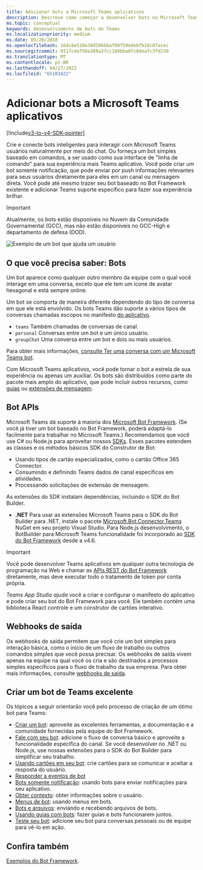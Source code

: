 ```yaml
---
title: Adicionar bots a Microsoft Teams aplicativos
description: Descreve como começar a desenvolver bots no Microsoft Teams
ms.topic: conceptual
keywords: desenvolvimento de bots do Teams
ms.localizationpriority: medium
ms.date: 05/20/2018
ms.openlocfilehash: 164c8e518e38d506bbaf80f59edebfb18c07acec
ms.sourcegitcommit: 0117c4e750a388a37cc189bba8fc0deafc3fd230
ms.translationtype: MT
ms.contentlocale: pt-BR
ms.lasthandoff: 04/27/2022
ms.locfileid: "65103422"
---
```

# <a name="add-bots-to-microsoft-teams-apps"></a>Adicionar bots a Microsoft Teams aplicativos

[!include[v3-to-v4-SDK-pointer](~/includes/v3-to-v4-pointer-bots.md)]

Crie e conecte bots inteligentes para interagir com Microsoft Teams usuários naturalmente por meio do chat. Ou forneça um bot simples baseado em comandos, a ser usado como sua interface de "linha de comando" para sua experiência mais Teams aplicativo. Você pode criar um bot somente notificação, que pode enviar por push informações relevantes para seus usuários diretamente para eles em um canal ou mensagem direta. Você pode até mesmo trazer seu bot baseado no Bot Framework existente e adicionar Teams suporte específico para fazer sua experiência brilhar.

> [!IMPORTANT]
> Atualmente, os bots estão disponíveis no Nuvem da Comunidade Governamental (GCC), mas não estão disponíveis no GCC-High e departamento de defesa (DOD).

![Exemplo de um bot que ajuda um usuário](~/assets/images/bot_example.png)

## <a name="what-you-need-to-know-bots"></a>O que você precisa saber: Bots

Um bot aparece como qualquer outro membro da equipe com o qual você interage em uma conversa, exceto que ele tem um ícone de avatar hexagonal e está sempre online.

Um bot se comporta de maneira diferente dependendo do tipo de conversa em que ele está envolvido. Os bots Teams dão suporte a vários tipos de conversas chamadas escopos no manifesto [do aplicativo](~/resources/schema/manifest-schema.md).

* `teams` Também chamadas de conversas de canal.
* `personal` Conversas entre um bot e um único usuário.
* `groupChat` Uma conversa entre um bot e dois ou mais usuários.

Para obter mais informações, [consulte Ter uma conversa com um Microsoft Teams bot](~/resources/bot-v3/bot-conversations/bots-conversations.md).

Com Microsoft Teams aplicativos, você pode tornar o bot a estrela de sua experiência ou apenas um auxiliar. Os bots são distribuídos como parte do pacote mais amplo do aplicativo, que pode incluir outros recursos, como [guias](~/tabs/what-are-tabs.md) ou [extensões de mensagem](~/messaging-extensions/what-are-messaging-extensions.md).

## <a name="bot-apis"></a>Bot APIs

Microsoft Teams dá suporte à maioria dos [Microsoft Bot Framework](https://dev.botframework.com/). (Se você já tiver um bot baseado no Bot Framework, poderá adaptá-lo facilmente para trabalhar no Microsoft Teams.) Recomendamos que você use C# ou Node.js para aproveitar nossos [SDKs](/microsoftteams/platform/#pivot=sdk-tools). Esses pacotes estendem as classes e os métodos básicos SDK do Construtor de Bot:

* Usando tipos de cartão especializados, como o cartão Office 365 Connector.
* Consumindo e definindo Teams dados de canal específicos em atividades.
* Processando solicitações de extensão de mensagem.

As extensões do SDK instalam dependências, incluindo o SDK do Bot Builder.

* **.NET** Para usar as extensões Microsoft Teams para o SDK do Bot Builder para .NET, instale o pacote [Microsoft.Bot.Connector.Teams](https://www.nuget.org/packages/Microsoft.Bot.Connector.Teams) NuGet em seu projeto Visual Studio. Para Node.js desenvolvimento, o BotBuilder para Microsoft Teams funcionalidade foi incorporado ao [SDK do Bot Framework](https://github.com/microsoft/botframework-sdk) desde a v4.6.

> [!IMPORTANT]
> Você pode desenvolver Teams aplicativos em qualquer outra tecnologia de programação na Web e chamar as [APIs REST do Bot Framework](/bot-framework/rest-api/bot-framework-rest-overview) diretamente, mas deve executar todo o tratamento de token por conta própria.

*Teams App Studio ajuda* você a criar e configurar o manifesto do aplicativo e pode criar seu bot do Bot Framework para você. Ele também contém uma biblioteca React controle e um construtor de cartões interativo.

## <a name="outgoing-webhooks"></a>Webhooks de saída

Os webhooks de saída permitem que você crie um bot simples para interação básica, como o início de um fluxo de trabalho ou outros comandos simples que você possa precisar. Os webhooks de saída vivem apenas na equipe na qual você os cria e são destinados a processos simples específicos para o fluxo de trabalho da sua empresa. Para obter mais informações, consulte [webhooks de saída](~/webhooks-and-connectors/how-to/add-outgoing-webhook.md).

## <a name="build-a-great-teams-bot"></a>Criar um bot de Teams excelente

Os tópicos a seguir orientarão você pelo processo de criação de um ótimo bot para Teams:

* [Criar um bot](~/resources/bot-v3/bots-create.md): aproveite as excelentes ferramentas, a documentação e a comunidade fornecidas pela equipe do Bot Framework.
* [Fale com seu bot](~/resources/bot-v3/bot-conversations/bots-conversations.md): adicione o fluxo de conversa básico e aproveite a funcionalidade específica do canal. Se você desenvolver no .NET ou Node.js, use nossas extensões para o SDK do Bot Builder para simplificar seu trabalho.
* [Usando cartões em seu bot](~/resources/bot-v3/bots-cards.md): crie cartões para se comunicar e aceitar a resposta do usuário.
* [Responder a eventos de bot](~/resources/bot-v3/bots-notifications.md)
* [Bots somente notificação](~/resources/bot-v3/bots-notification-only.md): usando bots para enviar notificações para seu aplicativo.
* [Obter contexto](~/resources/bot-v3/bots-context.md): obter informações sobre o usuário.
* [Menus de bot](~/resources/bot-v3/bots-menus.md): usando menus em bots.
* [Bots e arquivos](~/resources/bot-v3/bots-files.md): enviando e recebendo arquivos de bots.
* [Usando guias com bots](~/resources/bot-v3/bots-with-tabs.md): fazer guias e bots funcionarem juntos.
* [Teste seu bot](~/resources/bot-v3/bots-test.md): adicione seu bot para conversas pessoais ou de equipe para vê-lo em ação.

## <a name="see-also"></a>Confira também

[Exemplos do Bot Framework](https://github.com/Microsoft/BotBuilder-Samples/blob/master/README.md).
